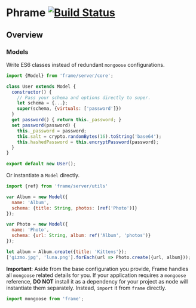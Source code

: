 # Phrame [![Build Status](https://travis-ci.org/gmoben/phrame.svg?branch=master)](https://travis-ci.org/gmoben/phrame)
## Overview
### Models
Write ES6 classes instead of redundant `mongoose` configurations.

```js
import {Model} from 'frame/server/core';

class User extends Model {
  constructor() {
    // Pass your schema and options directly to super.
    let schema = {...};
    super(schema, {virtuals: ['password']})
  }
  get password() { return this._password; }
  set password(password) {
    this._password = password;
    this.salt = crypto.randomBytes(16).toString('base64');
    this.hashedPassword = this.encryptPassword(password);
  }
}

export default new User();
```

Or instantiate a `Model` directly.

```js
import {ref} from 'frame/server/utils'

var Album = new Model({
  name: 'Album',
  schema: {title: String, photos: [ref('Photo')]}
});

var Photo = new Model({
  name: 'Photo',
  schema: {url: String, album: ref('Album', 'photos')}
});

let album = Album.create({title: 'Kittens'});
['gizmo.jpg', 'luna.png'].forEach(url => Photo.create({url, album}));
```

**Important**: Aside from the base configuration you provide, Frame handles all `mongoose` related details for you. If your application requires a `mongoose` reference, **DO NOT** install it as a dependency for your project as node will instantiate them separately. Instead, `import` it from `frame` directly.

```js
import mongoose from 'frame';
```
